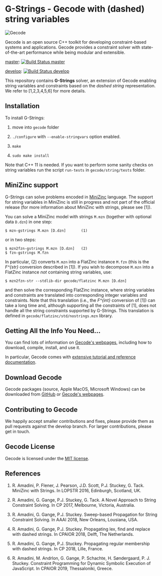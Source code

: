 # G-Strings - Gecode with (dashed) string variables

![Gecode](images/gecode-logo-100.png "Gecode")

Gecode is an open source C++ toolkit for developing
constraint-based systems and applications. Gecode provides a
constraint solver with state-of-the-art performance while being
modular and extensible.

[master](https://github.com/Gecode/gecode/tree/master): 
[![Build Status master](https://api.travis-ci.org/Gecode/gecode.svg?branch=master)](https://travis-ci.org/Gecode/gecode)

[develop](https://github.com/Gecode/gecode/tree/develop): 
[![Build Status develop](https://api.travis-ci.org/Gecode/gecode.svg?branch=develop)](https://travis-ci.org/Gecode/gecode)


This repository contains __G-Strings__ solver, an extension of Gecode enabling 
string variables and constraints based on the _dashed string_ representation.
We refer to [1,2,3,4,5,6] for more details.

## Installation

To install G-Strings:

1. move into ```gecode``` folder

2. ```./configure``` with ```--enable-stringvars``` option enabled.

3. ```make```

4. ```sudo make install```

Note that C++ 11 is needed. If you want to perform some sanity checks on string 
variables run the script ```run-tests``` in ```gecode/string/tests``` folder.

## MiniZinc support

G-Strings can solve problems encoded in [MiniZinc](http://www.minizinc.org/) 
language. The support for string variables in MiniZinc is still in progress and 
not part of the official release (for more information about MiniZinc with 
strings, please see [1]).

You can solve a MiniZinc model with strings ```M.mzn``` (together with optional 
data ```D.dzn```) in one step:

    $ mzn-gstrings M.mzn [D.dzn]       (1)
   
or in two steps:
   
    $ mzn2fzn-gstrings M.mzn [D.dzn]   (2)
    $ fzn-gstrings M.fzn              

In particular, (2) converts ```M.mzn``` into a FlatZinc instance ```M.fzn``` 
(this is the _F^{str}_ conversion described in [1]). If you wish to decompose 
```M.mzn``` into a FlatZinc instance _not_ containing string variables, use:

    $ mzn2fzn-str --stdlib-dir gecode/flatzinc M.mzn [D.dzn]
  
and then solve the corresponding FlatZinc instance, where string variables and 
constraints are translated into corresponding integer variables and constraints.
Note that this translation (i.e., the _F^{int}_ conversion of [1]) can take a 
long time and, although supporting all the constraints of [1], does not handle 
all the string constraints supported by G-Strings. This translation is defined 
in ```gecode/flatzinc/std/nostrings.mzn``` library.

## Getting All the Info You Need...

You can find lots of information on
[Gecode's webpages](https://gecode.github.io),
including how to download, compile, install, and use it. 

In particular,
Gecode comes with
[extensive tutorial and reference documentation](https://gecode.github.io/documentation.html).

## Download Gecode

Gecode packages (source, Apple MacOS, Microsoft Windows) can be downloaded from
[GitHub](https://github.com/Gecode/gecode/releases)
or
[Gecode's webpages](https://gecode.github.io/download.html).

## Contributing to Gecode

We happily accept smaller contributions and fixes, please provide them as pull requests against the develop branch. For larger contributions, please get in touch.

## Gecode License

Gecode is licensed under the
[MIT license](https://github.com/Gecode/gecode/blob/master/LICENSE).

## References

1. R. Amadini, P. Flener, J. Pearson, J.D. Scott, P.J. Stuckey, G. Tack.
   MiniZinc with Strings. In LOPSTR 2016, Edinburgh, Scotland, UK.

2. R. Amadini, G. Gange, P.J. Stuckey, G. Tack. A Novel Approach to String 
   Constraint Solving. In CP 2017, Melbourne, Victoria, Australia.

3. R. Amadini, G. Gange, P.J. Stuckey. Sweep-based Propagation for String 
   Constraint Solving. In AAAI 2018, New Orleans, Lousiana, USA.

4. R. Amadini, G. Gange, P.J. Stuckey. Propagating lex, find and replace with
   dashed strings. In CPAIOR 2018, Delft, The Netherlands.

5. R. Amadini, G. Gange, P.J. Stuckey. Propagating regular membership with 
   dashed strings. In CP 2018, Lille, France.
   
6. R. Amadini, M. Andrlon, G. Gange, P. Schachte, H. Søndergaard, P. J. Stuckey. 
   Constraint Programming for Dynamic Symbolic Execution of JavaScript. In 
   CPAIOR 2019, Thessaloniki, Greece.   
   
   
